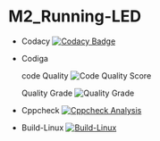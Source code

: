 # M2_Running-LED

* Codacy [![Codacy Badge](https://app.codacy.com/project/badge/Grade/e27a8fc2d09f4c1384f3551776ee7737)](https://www.codacy.com/gh/Aishwarya-ram/M2_Running-LED/dashboard?utm_source=github.com&amp;utm_medium=referral&amp;utm_content=Aishwarya-ram/M2_Running-LED&amp;utm_campaign=Badge_Grade)


* Codiga

  code Quality ![Code Quality Score](https://api.codiga.io/project/33059/score/svg)
                 
                 
     Quality Grade ![Quality Grade](https://api.codiga.io/project/33059/status/svg)



* Cppcheck [![Cppcheck Analysis](https://github.com/Aishwarya-ram/M2_Running-LED/actions/workflows/Cppcheck_Analyse.yml/badge.svg)](https://github.com/Aishwarya-ram/M2_Running-LED/actions/workflows/Cppcheck_Analyse.yml)


* Build-Linux [![Build-Linux](https://github.com/Aishwarya-ram/M2_Running-LED/actions/workflows/Build%20on%20Linux.yml/badge.svg)](https://github.com/Aishwarya-ram/M2_Running-LED/actions/workflows/Build%20on%20Linux.yml)
